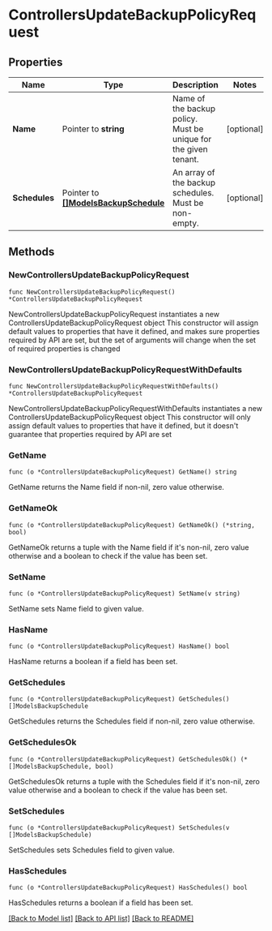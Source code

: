 # ControllersUpdateBackupPolicyRequest

## Properties

Name | Type | Description | Notes
------------ | ------------- | ------------- | -------------
**Name** | Pointer to **string** | Name of the backup policy. Must be unique for the given tenant. | [optional] 
**Schedules** | Pointer to [**[]ModelsBackupSchedule**](ModelsBackupSchedule.md) | An array of the backup schedules. Must be non-empty. | [optional] 

## Methods

### NewControllersUpdateBackupPolicyRequest

`func NewControllersUpdateBackupPolicyRequest() *ControllersUpdateBackupPolicyRequest`

NewControllersUpdateBackupPolicyRequest instantiates a new ControllersUpdateBackupPolicyRequest object
This constructor will assign default values to properties that have it defined,
and makes sure properties required by API are set, but the set of arguments
will change when the set of required properties is changed

### NewControllersUpdateBackupPolicyRequestWithDefaults

`func NewControllersUpdateBackupPolicyRequestWithDefaults() *ControllersUpdateBackupPolicyRequest`

NewControllersUpdateBackupPolicyRequestWithDefaults instantiates a new ControllersUpdateBackupPolicyRequest object
This constructor will only assign default values to properties that have it defined,
but it doesn't guarantee that properties required by API are set

### GetName

`func (o *ControllersUpdateBackupPolicyRequest) GetName() string`

GetName returns the Name field if non-nil, zero value otherwise.

### GetNameOk

`func (o *ControllersUpdateBackupPolicyRequest) GetNameOk() (*string, bool)`

GetNameOk returns a tuple with the Name field if it's non-nil, zero value otherwise
and a boolean to check if the value has been set.

### SetName

`func (o *ControllersUpdateBackupPolicyRequest) SetName(v string)`

SetName sets Name field to given value.

### HasName

`func (o *ControllersUpdateBackupPolicyRequest) HasName() bool`

HasName returns a boolean if a field has been set.

### GetSchedules

`func (o *ControllersUpdateBackupPolicyRequest) GetSchedules() []ModelsBackupSchedule`

GetSchedules returns the Schedules field if non-nil, zero value otherwise.

### GetSchedulesOk

`func (o *ControllersUpdateBackupPolicyRequest) GetSchedulesOk() (*[]ModelsBackupSchedule, bool)`

GetSchedulesOk returns a tuple with the Schedules field if it's non-nil, zero value otherwise
and a boolean to check if the value has been set.

### SetSchedules

`func (o *ControllersUpdateBackupPolicyRequest) SetSchedules(v []ModelsBackupSchedule)`

SetSchedules sets Schedules field to given value.

### HasSchedules

`func (o *ControllersUpdateBackupPolicyRequest) HasSchedules() bool`

HasSchedules returns a boolean if a field has been set.


[[Back to Model list]](../README.md#documentation-for-models) [[Back to API list]](../README.md#documentation-for-api-endpoints) [[Back to README]](../README.md)


